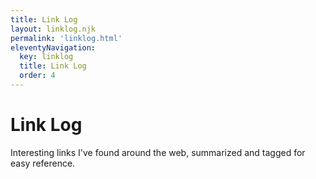 ```yaml
---
title: Link Log
layout: linklog.njk
permalink: 'linklog.html'
eleventyNavigation:
  key: linklog
  title: Link Log
  order: 4
---
```


# Link Log

<div class="lead">
Interesting links I've found around the web, summarized and tagged for easy reference.
</div>